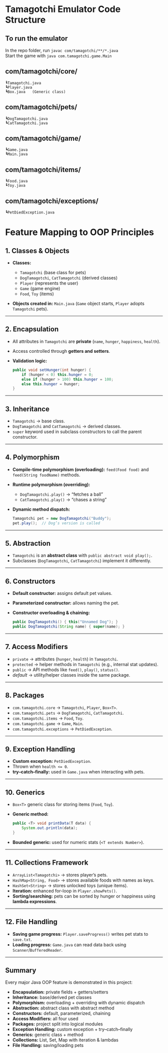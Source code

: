 # Tamagotchi Emulator Code Structure

## To run the emulator  
In the repo folder, run `javac com/tamagotchi/**/*.java`  
Start the game with `java com.tamagotchi.game.Main`

## com/tamagotchi/core/
    ┗Tamagotchi.java
    ┗Player.java
    ┗Box.java   (Generic class)

## com/tamagotchi/pets/
    ┗DogTamagotchi.java
    ┗CatTamagotchi.java

## com/tamagotchi/game/
    ┗Game.java
    ┗Main.java

## com/tamagotchi/items/
    ┗Food.java
    ┗Toy.java

## com/tamagotchi/exceptions/
    ┗PetDiedException.java

# Feature Mapping to OOP Principles

## 1. Classes & Objects

* **Classes:**

  * `Tamagotchi` (base class for pets)
  * `DogTamagotchi`, `CatTamagotchi` (derived classes)
  * `Player` (represents the user)
  * `Game` (game engine)
  * `Food`, `Toy` (items)
* **Objects created in:** `Main.java` (`Game` object starts, `Player` adopts `Tamagotchi` pets).

---

## 2. **Encapsulation**

* All attributes in `Tamagotchi` are **private** (`name`, `hunger`, `happiness`, `health`).
* Access controlled through **getters and setters**.
* **Validation logic:**

  ```java
  public void setHunger(int hunger) {
      if (hunger < 0) this.hunger = 0;
      else if (hunger > 100) this.hunger = 100;
      else this.hunger = hunger;
  }
  ```

---

## 3. **Inheritance**

* `Tamagotchi` → base class.
* `DogTamagotchi` and `CatTamagotchi` → derived classes.
* `super` keyword used in subclass constructors to call the parent constructor.

---

## 4. **Polymorphism**

* **Compile-time polymorphism (overloading):**
  `feed(Food food)` and `feed(String foodName)` methods.
* **Runtime polymorphism (overriding):**

  * `DogTamagotchi.play()` → “fetches a ball”
  * `CatTamagotchi.play()` → “chases a string”
* **Dynamic method dispatch:**

  ```java
  Tamagotchi pet = new DogTamagotchi("Buddy");
  pet.play();  // Dog’s version is called
  ```

---

## 5. **Abstraction**

* `Tamagotchi` is an **abstract class** with `public abstract void play();`.
* Subclasses (`DogTamagotchi`, `CatTamagotchi`) implement it differently.

---

## 6. **Constructors**

* **Default constructor:** assigns default pet values.
* **Parameterized constructor:** allows naming the pet.
* **Constructor overloading & chaining:**

  ```java
  public DogTamagotchi() { this("Unnamed Dog"); }
  public DogTamagotchi(String name) { super(name); }
  ```

---

## 7. **Access Modifiers**

* `private` → attributes (`hunger`, `health`) in `Tamagotchi`.
* `protected` → helper methods in `Tamagotchi` (e.g., internal stat updates).
* `public` → API methods like `feed()`, `play()`, `status()`.
* *default* → utility/helper classes inside the same package.

---

## 8. **Packages**

* `com.tamagotchi.core` → `Tamagotchi`, `Player`, `Box<T>`.
* `com.tamagotchi.pets` → `DogTamagotchi`, `CatTamagotchi`.
* `com.tamagotchi.items` → `Food`, `Toy`.
* `com.tamagotchi.game` → `Game`, `Main`.
* `com.tamagotchi.exceptions` → `PetDiedException`.

---

## 9. **Exception Handling**

* **Custom exception:** `PetDiedException`.
* Thrown when `health <= 0`.
* **try–catch–finally:** used in `Game.java` when interacting with pets.

---

## 10. **Generics**

* `Box<T>` generic class for storing items (`Food`, `Toy`).
* **Generic method:**

  ```java
  public <T> void printData(T data) {
      System.out.println(data);
  }
  ```
* **Bounded generic:** used for numeric stats (`<T extends Number>`).

---

## 11. **Collections Framework**

* `ArrayList<Tamagotchi>` → stores player’s pets.
* `HashMap<String, Food>` → stores available foods with names as keys.
* `HashSet<String>` → stores unlocked toys (unique items).
* **Iteration:** enhanced for-loop in `Player.showPets()`.
* **Sorting/searching:** pets can be sorted by hunger or happiness using **lambda expressions**.

---

## 12. **File Handling**

* **Saving game progress:** `Player.saveProgress()` writes pet stats to `save.txt`.
* **Loading progress:** `Game.java` can read data back using `Scanner`/`BufferedReader`.

---

## Summary

Every major Java OOP feature is demonstrated in this project:

* **Encapsulation:** private fields + getters/setters
* **Inheritance:** base/derived pet classes
* **Polymorphism:** overloading + overriding with dynamic dispatch
* **Abstraction:** abstract class with abstract method
* **Constructors:** default, parameterized, chaining
* **Access Modifiers:** all four used
* **Packages:** project split into logical modules
* **Exception Handling:** custom exception + try–catch–finally
* **Generics:** generic class + method
* **Collections:** List, Set, Map with iteration & lambdas
* **File Handling:** saving/loading pets
